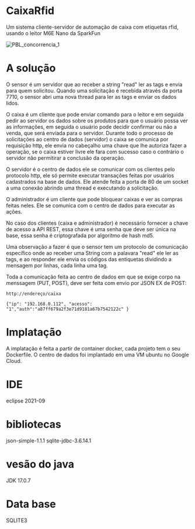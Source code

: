 # CaixaRfid
Um sistema cliente-servidor de automação de caixa com etiquetas rfid, usando o leitor M6E Nano da SparkFun

![PBL_concorrencia_1](https://github.com/absilva21/CaixaRfid/assets/83670712/ee752fd1-50ab-41a3-9bc8-812582bb9fca)

 # A solução 
   O sensor é um servidor que ao receber a string "read" ler as tags e envia para quem solicitou.
 Quando uma solicitação é recebida através da porta 7710, o sensor abri uma nova thread para ler as tags e enviar os dados lidos.
 
  O caixa é um cliente que pode enviar comando para o leitor e em seguida pedir ao servidor os dados sobre os produtos
para que o usuário possa ver as informações, em seguida o usuário pode decidir confirmar ou não a venda, que será enviada 
para o servidor. Durante todo o processo de solicitações ao centro de dados (servidor) o caixa se comunica por requisição 
http, ele envia no cabeçalho uma chave que lhe autoriza fazer a operação, se o caixa estiver livre ele fara com sucesso
caso o contrário o servidor não permitirar a conclusão da operação.

  O servidor é o centro de dados ele se comunicar com os clientes pelo protocolo http, ele só permite executar transações
feitas por usuários cadastrados na base de dados. Ele atende feita a porta de 80 de um socket a uma conexão abrindo uma thread e executando a solicitação.

  O administrador é um cliente que pode bloquear caixas e ver as compras feitas neles. Ele se comunica com o centro de dados
para executar as ações.

  No caso dos clientes (caixa e administrador) é necessário fornecer a chave de acesso a API REST, essa chave é uma senha que 
deve ser única na base, essa senha é criptografada por algoritmo de hash md5.

  Uma observação a fazer é que o sensor tem um protocolo de comunicação específico onde ao receber uma String com a palavara
"read" ele ler as tags, e ao responder ele envia os códigos das entiquetas dividindo a mensagem por linhas, cada linha uma tag.

Toda a comunicação feita ao centro de dados em que se exige corpo na menssagem (PUT, POST), deve ser feita com envio por JSON
EX de POST:

```
http://endereço/caixa
```
```
{"ip": "192.168.0.112",	"acesso": "1","auth":"a87ff679a2f3e71d9181a67b7542122c" }
```
# Implatação
A implatação é feita a partir de container docker, cada projeto tem o seu Dockerfile.
O centro de dados foi implantado em uma VM ubuntu no Google Cloud.

# IDE
eclipse 2021-09

# bibliotecas 
json-simple-1.1.1
sqlite-jdbc-3.6.14.1

# vesão do java
JDK 17.0.7

# Data base 
SQLITE3

